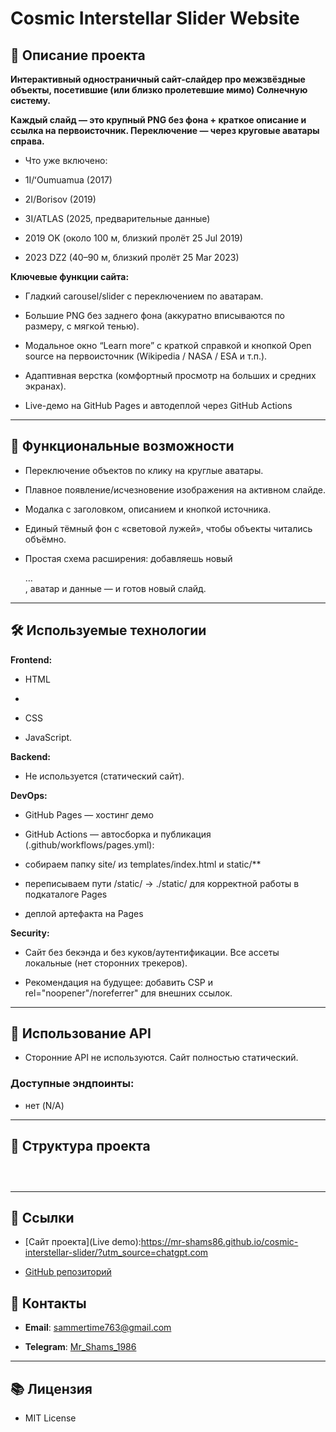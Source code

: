# Cosmic Interstellar Slider Website

## 🌟 **Описание проекта**

**Интерактивный одностраничный сайт-слайдер про межзвёздные объекты, посетившие (или близко пролетевшие мимо) Солнечную систему.**

**Каждый слайд — это крупный PNG без фона + краткое описание и ссылка на первоисточник. Переключение — через круговые аватары справа.**

- Что уже включено:

- 1I/ʻOumuamua (2017)

- 2I/Borisov (2019)

- 3I/ATLAS (2025, предварительные данные)

- 2019 OK (около 100 м, близкий пролёт 25 Jul 2019)

- 2023 DZ2 (40–90 м, близкий пролёт 25 Mar 2023)


**Ключевые функции сайта:**

- Гладкий carousel/slider с переключением по аватарам.

- Большие PNG без заднего фона (аккуратно вписываются по размеру, с мягкой тенью).

- Модальное окно “Learn more” с краткой справкой и кнопкой Open source на первоисточник (Wikipedia / NASA / ESA и т.п.).

- Адаптивная верстка (комфортный просмотр на больших и средних экранах).

- Live-демо на GitHub Pages и автодеплой через GitHub Actions

---

## 🔧 **Функциональные возможности**

- Переключение объектов по клику на круглые аватары.

- Плавное появление/исчезновение изображения на активном слайде.

- Модалка с заголовком, описанием и кнопкой источника.

- Единый тёмный фон с «световой лужей», чтобы объекты читались объёмно.

- Простая схема расширения: добавляешь новый <div class="item">…</div>, аватар и данные — и готов новый слайд.

---

## 🛠️ **Используемые технологии**

**Frontend:**

- HTML
- 
- CSS

- JavaScript.

**Backend:**

- Не используется (статический сайт).


**DevOps:**

- GitHub Pages — хостинг демо

- GitHub Actions — автосборка и публикация (.github/workflows/pages.yml):

- собираем папку site/ из templates/index.html и static/**

- переписываем пути /static/ → ./static/ для корректной работы в подкаталоге Pages

- деплой артефакта на Pages

**Security:**

- Сайт без бекэнда и без куков/аутентификации. Все ассеты локальные (нет сторонних трекеров).

- Рекомендация на будущее: добавить CSP и rel="noopener"/noreferrer" для внешних ссылок.

---

## 🔐 **Использование API**

- Сторонние API не используются. Сайт полностью статический.

### Доступные эндпоинты:

- нет (N/A)

---

## 🏢 **Структура проекта**

```



```

---

## 🔗 Ссылки

- [Сайт проекта](Live demo):https://mr-shams86.github.io/cosmic-interstellar-slider/?utm_source=chatgpt.com

- [GitHub репозиторий](https://github.com/Mr-Shams86/cosmic-interstellar-slider)


## 📢 **Контакты**

- **Email**: sammertime763@gmail.com

- **Telegram**: [Mr_Shams_1986](https://t.me/Mr_Shams_1986)

---

## 📚 **Лицензия**

- MIT License
